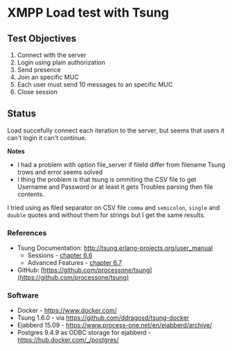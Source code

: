 # XMPP Load test with Tsung

## Test Objectives

1. Connect with the server
2. Login using plain authorization
3. Send presence
5. Join an specific MUC
6. Each user must send 10 messages to an specific MUC
7. Close session

## Status

Load succefully connect each iteration to the server, but seems that users it can't login it can't continue.

**Notes**

- I had a problem with option file_server if fileId differ from filename Tsung trows and error seems solved
- I thing the problem is that tsung is ommiting the CSV file to get Username and Password or at least it gets Troubles parsing then file contents.

I tried using as filed separator on CSV file `comma` and `semicolon`, `single` and `double` quotes and without them for strings but I get the same results.

### References
- Tsung Documentation: http://tsung.erlang-projects.org/user_manual
	- Sessions - [chapter 6.6](http://tsung.erlang-projects.org/user_manual/conf-sessions.html)
	- Advanced Features - [chapter 6.7](http://tsung.erlang-projects.org/user_manual/conf-advanced-features.html)
- GitHub: [https://github.com/processone/tsung](https://github.com/processone/tsung)

### Software

- Docker - https://www.docker.com/
- Tsung 1.6.0 - via https://github.com/ddragosd/tsung-docker
- Ejabberd 15.09 - https://www.process-one.net/en/ejabberd/archive/
- Postgres 9.4.9 as ODBC storage for ejabberd - https://hub.docker.com/_/postgres/
